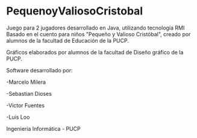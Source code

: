 ﻿# PequenoyValiosoCristobal
Juego para 2 jugadores desarrollado en Java, utilizando tecnología RMI
Basado en el cuento para niños "Pequeño y Valioso Cristóbal", creado por alumnos de la facultad de Educación de la PUCP.

Gráficos elaborados por alumnos de la facultad de Diseño gráfico de la PUCP.

Software desarrollado por:

-Marcelo Milera

-Sebastian Dioses

-Victor Fuentes

-Luis Loo

Ingeniería Informática - PUCP